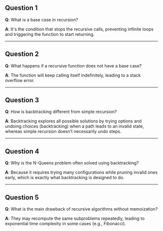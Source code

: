 ## Question 1

**Q**: What is a base case in recursion?

**A**: It's the condition that stops the recursive calls, preventing infinite loops and triggering the function to start returning.

---

## Question 2

**Q**: What happens if a recursive function does not have a base case?

**A**: The function will keep calling itself indefinitely, leading to a stack overflow error.

---

## Question 3

**Q**: How is backtracking different from simple recursion?

**A**: Backtracking explores all possible solutions by trying options and undoing choices (backtracking) when a path leads to an invalid state, whereas simple recursion doesn’t necessarily undo steps.

---

## Question 4

**Q**: Why is the N-Queens problem often solved using backtracking?

**A**: Because it requires trying many configurations while pruning invalid ones early, which is exactly what backtracking is designed to do.

---

## Question 5

**Q**: What is the main drawback of recursive algorithms without memoization?

**A**: They may recompute the same subproblems repeatedly, leading to exponential time complexity in some cases (e.g., Fibonacci).